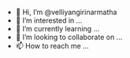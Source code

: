 - 👋 Hi, I’m @velliyangirinarmatha
- 👀 I’m interested in ...
- 🌱 I’m currently learning ...
- 💞️ I’m looking to collaborate on ...
- 📫 How to reach me ...

<!---
velliyangirinarmatha/velliyangirinarmatha is a ✨ special ✨ repository because its `README.md` (this file) appears on your GitHub profile.
You can click the Preview link to take a look at your changes.
--->
